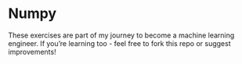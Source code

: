 # Numpy
These exercises are part of my journey to become a machine learning engineer. If you’re learning too - feel free to fork this repo or suggest improvements!
